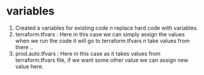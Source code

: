 # variables
1. Created a variables for existing code n replace hard code with variables.
2. terraform.tfvars : Here in this case we can simply assign the values when we run the code it will go to terraform.tfvars n take values from there ..
3. prod.auto.tfvars : Here in this case as it takes values from terraform.tfvars file, if we want some other value we can assign new value here.

